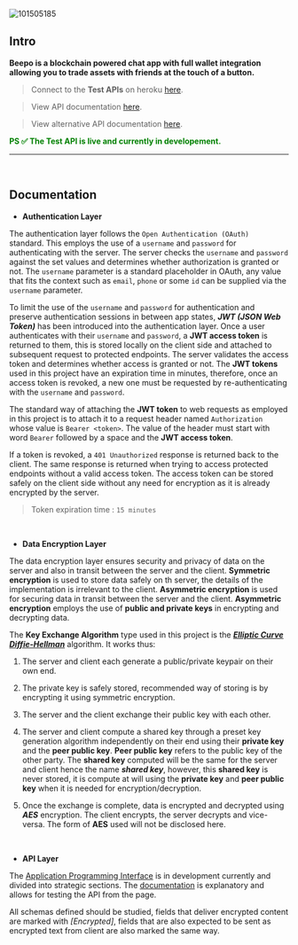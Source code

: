 ![101505185](https://user-images.githubusercontent.com/82800805/175931942-7561237c-4219-452e-8c52-2125d4972170.png)
## Intro
 **Beepo is a blockchain powered chat app with full wallet integration allowing you to trade assets with friends at the touch of a button.**
<br/>
>  Connect to the <b>Test APIs</b> on heroku [here](https://beepo-app.herokuapp.com/api/v1).

>  View API documentation [here](https://beepo-app.herokuapp.com/docs).

>  View alternative API documentation [here](https://beepo-app.herokuapp.com/redoc).

<b> <span style = "color:green;"> PS ✅ The Test API is live and currently in developement. </span> </b>

---

<br/>
 
## Documentation

- <b>Authentication Layer</b>

The authentication layer follows the `Open Authentication (OAuth) ` standard. This employs the use of a `username` and `password` for authenticating with the server.
  The server checks the `username` and `password` against the set values and determines whether authorization is granted or not. The `username` parameter is a standard placeholder in OAuth, any value that fits the context such as `email`, `phone` or some `id` can be supplied via the `username` parameter. 
  
  To limit the use of the `username` and `password` for authentication and preserve authentication sessions in between app states, ***JWT (JSON Web Token)*** has been introduced into the authentication layer. Once a user authenticates with their `username` and `password`, a **JWT access token** is returned to them, this is stored locally on the client side and attached to subsequent request to protected endpoints. The server validates the access token and determines whether access is granted or not. The **JWT tokens** used in this project have an expiration time in minutes, therefore, once an access token is revoked, a new one must be requested by re-authenticating with the `username` and `password`.
  
  The standard way of attaching the **JWT token** to web requests as employed in this project is to attach it to a request header named `Authorization` whose value is `Bearer <token>`. The value of the header must start with word `Bearer` followed by a space and the **JWT access token**.
  
  If a token is revoked, a `401 Unauthorized` response is returned back to the client. The same response is returned when trying to access protected endpoints without a valid access token. The access token can be stored safely on the client side without any need for encryption as it is already encrypted by the server.
  
  > Token expiration time : `15 minutes`
  
  <br/>
  
- <b>Data Encryption Layer</b>

The data encryption layer ensures security and privacy of data on the server and also in transit between the server and the client. **Symmetric encryption** is used to store data safely on th server, the details of the implementation is irrelevant to the client. **Asymmetric encryption** is used for securing data in transit between the server and the client. **Asymmetric encryption** employs the use of **public and private keys** in encrypting and decrypting data.
  
  The **Key Exchange Algorithm** type used in this project is the [***Elliptic Curve Diffie-Hellman***](https://cryptography.io/en/latest/hazmat/primitives/asymmetric/x25519/) algorithm. It works thus:
  
  1. The server and client each generate a public/private keypair on their own end.
  
  2. The private key is safely stored, recommended way of storing is by encrypting it using symmetric encryption.
  
  3. The server and the client exchange their public key with each other.
  
  4. The server and client compute a shared key through a preset key generation algorithm independently on their end using their **private key** and the **peer public key**. **Peer public key** refers to the public key of the other party. The **shared key** computed will be the same for the server and client hence the name ***shared key***, however, this **shared key** is never stored, it is compute at will using the **private key** and **peer public key** when it is needed for encryption/decryption.
  
  5. Once the exchange is complete, data is encrypted and decrypted using ***AES*** encryption. The client encrypts, the server decrypts and vice-versa. The form of **AES** used will not be disclosed here.
  
  <br/>
  
- <b> API Layer </b>

The [Application Programming Interface](https://beepo-app.herokuapp.com/docs) is in development currently and divided into strategic sections. The [documentation](https://beepo-app.herokuapp.com/redoc) is explanatory and allows for testing the API from the page.
  
  All schemas defined should be studied, fields that deliver encrypted content are marked with *[Encrypted]*, fields that are also expected to be sent as encrypted text from client are also marked the same way. 
  
  
  
  
  

